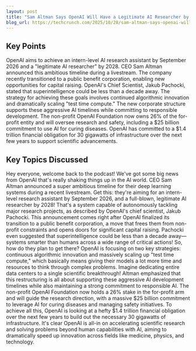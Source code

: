 ```yaml
---
layout: post 
title: "Sam Altman Says OpenAI Will Have a Legitimate AI Researcher by 2028"
blog_url: https://techcrunch.com/2025/10/28/sam-altman-says-openai-will-have-a-legitimate-ai-researcher-by-2028/?utm_source=tldrai 
---
```




## Key Points

OpenAI aims to achieve an intern-level AI research assistant by September 2026 and a "legitimate AI researcher" by 2028.
CEO Sam Altman announced this ambitious timeline during a livestream.
The company recently transitioned to a public benefit corporation, enabling new opportunities for capital raising.
OpenAI's Chief Scientist, Jakub Pachocki, stated that superintelligence could be less than a decade away.
The strategy for achieving these goals involves continued algorithmic innovation and dramatically scaling "test time compute."
The new corporate structure supports these aggressive AI timelines while committing to responsible development.
The non-profit OpenAI Foundation now owns 26% of the for-profit entity and will oversee research and safety, including a $25 billion commitment to use AI for curing diseases.
OpenAI has committed to a $1.4 trillion financial obligation for 30 gigawatts of infrastructure over the next few years to support scientific advancements.

## Key Topics Discussed

Hey everyone, welcome back to the podcast! We've got some big news from OpenAI that's really shaking things up in the AI world. CEO Sam Altman announced a super ambitious timeline for their deep learning systems during a recent livestream. Get this: they're aiming for an intern-level research assistant by September 2026, and a full-blown, legitimate AI researcher by 2028! That's a system capable of autonomously tackling major research projects, as described by OpenAI's chief scientist, Jakub Pachocki. This announcement comes right after OpenAI finalized its transition to a public benefit corporation, a move that frees them from non-profit constraints and opens doors for significant capital raising. Pachocki even suggested that superintelligence could be less than a decade away—systems smarter than humans across a wide range of critical actions! So, how do they plan to get there? OpenAI is focusing on two key strategies: continuous algorithmic innovation and massively scaling up "test time compute," which basically means giving their models a lot more time and resources to think through complex problems. Imagine dedicating entire data centers to a single scientific breakthrough! Altman emphasized that this restructuring is all about supporting these aggressive AI development timelines while also maintaining a strong commitment to responsible AI. The non-profit OpenAI Foundation now holds a 26% stake in the for-profit arm and will guide the research direction, with a massive $25 billion commitment to leverage AI for curing diseases and managing safety initiatives. To achieve all this, OpenAI is looking at a hefty $1.4 trillion financial obligation over the next few years to build out the necessary 30 gigawatts of infrastructure. It's clear OpenAI is all-in on accelerating scientific research and solving problems beyond human capabilities with AI, aiming to dramatically speed up innovation across fields like medicine, physics, and technology.

